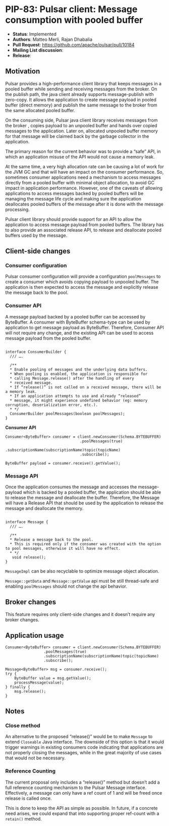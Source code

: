 # PIP-83: Pulsar client: Message consumption with pooled buffer

* **Status**: Implemented
* **Authors**: Matteo Merli, Rajan Dhabalia
* **Pull Request**: https://github.com/apache/pulsar/pull/10184
* **Mailing List discussion**:
* **Release**:

## Motivation

Pulsar provides a high-performance client library that keeps messages in a pooled buffer while sending and receiving messages from the broker. On the publish path, the java client already supports message-publish with zero-copy.  It allows the application to create message payload in pooled buffer (direct memory) and publish the same message to the broker from the same allocated pooled buffer. 

On the consuming side,  Pulsar java client library receives messages from the broker , copies payload to an unpooled buffer and hands over copied messages to the application. Later on, allocated unpooled buffer memory for that message will be claimed back by the garbage collector in the application.

The primary reason for the current behavior was to provide a “safe” API, in which an application misuse of the API would not cause a memory leak.

At the same time, a very high allocation rate can be causing a lot of work for the JVM GC and that will have an impact on the consumer performance. So, sometimes consumer applications need a mechanism to access messages directly from a pooled buffer with minimal object allocation, to avoid GC impact in application performance. However, one of the caveats of allowing applications to access messages backed by pooled buffers will be managing the message life cycle and making sure the application deallocates pooled buffers of the message after it is done with the message processing. 

Pulsar client library should provide support for an API to allow the application to access message payload from pooled buffers.  The library has to also provide an associated release API,  to release and deallocate pooled buffers used by the message.

## Client-side changes

### Consumer configuration
Pulsar consumer configuration will provide a configuration `poolMessages` to create a consumer which avoids copying payload to unpooled buffer. The  application is then expected to access the message and explicitly release the message back to the pool.

### Consumer API
A message payload backed by a pooled buffer can be accessed by ByteBuffer. A consumer with ByteBuffer schema-type can be used by application to get message payload as ByteBuffer. Therefore, Consumer API will not require any change,  and the existing API can be used to access message payload from the pooled buffer.


```

interface ConsumerBuilder {
  /// ….

  /**
  * Enable pooling of messages and the underlying data buffers.
  * When pooling is enabled, the application is responsible for
  * calling Message.release() after the handling of every 
  * received message.
  * If “release()” is not called on a received message, there will be a memory leak. 
  * If an application attempts to use and already “released” 
  * message, it might experience undefined behavior (eg: memory corruption, deserialization error, etc.).
  * */
  ConsumerBuilder poolMessages(boolean poolMessages);
}
```

**Consumer API**

```
Consumer<ByteBuffer> consumer = client.newConsumer(Schema.BYTEBUFFER)                       
                                 .poolMessages(true)
                                 .subscriptionName(subscriptionName)topic(topicName)
                                 .subscribe();

ByteBuffer payload = consumer.receive().getValue();
```

### Message API
Once the application consumes the message and accesses the message-payload which is backed by a pooled buffer, the application should be able to release the message and deallocate the buffer. Therefore, the Message will have a Release API that should be used by the application to release the message and deallocate the memory.

```

interface Message {
  /// ….

  /**
  * Release a message back to the pool. 
  * This is required only if the consumer was created with the option to pool messages, otherwise it will have no effect.
  * */
   void release();
}

```

`MessageImpl` can be also recyclable to optimize message object allocation.

`Message::getData` and `Message::getValue` api must be still thread-safe and enabling `poolMessages` should not change the api behavior.

## Broker changes
This feature requires only client-side changes and it doesn’t require any broker changes.

## Application usage

```
Consumer<ByteBuffer> consumer = client.newConsumer(Schema.BYTEBUFFER)                       
                 .poolMessages(true)
                 .subscriptionName(subscriptionName)topic(topicName)
                 .subscribe();

Message<ByteBuffer> msg = consumer.receive();
try {
    ByteBuffer value = msg.getValue();
    processMessage(value);
} finally {
    msg.release();
}
```

## Notes

### Close method
An alternative to the proposed “release()” would be to make `Message` to extend `Closeable` Java interface. The downside of this option is that it would trigger warnings in existing consumers code indicating that applications are not properly closing the messages, while in the great majority of use cases that would not be necessary.

### Reference Counting
The current proposal only includes a “release()” method but doesn’t add a full reference counting mechanism to the Pulsar Message interface. Effectively, a message can only have a ref count of 1 and will be freed once release is called once.

This is done to keep the API as simple as possible. In future, if a concrete need arises, we could expand that into supporting proper ref-count with a `retain()` method.
